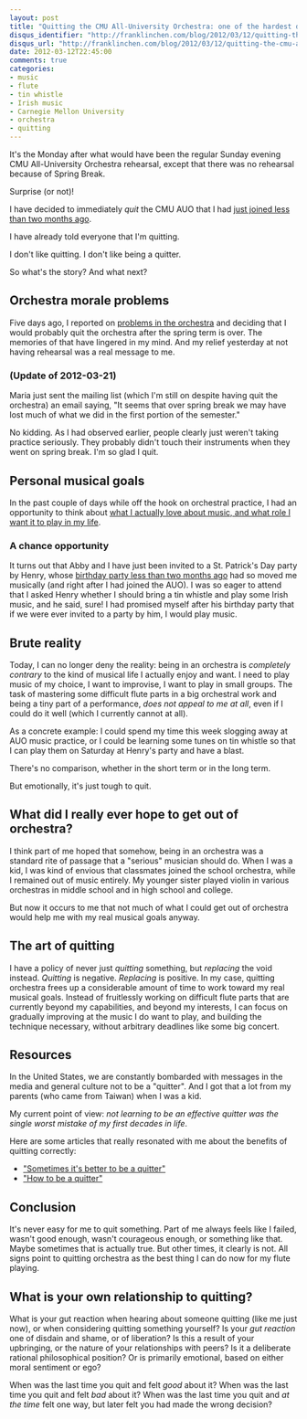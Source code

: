 ```yaml
---
layout: post
title: "Quitting the CMU All-University Orchestra: one of the hardest decisions in my life"
disqus_identifier: "http://franklinchen.com/blog/2012/03/12/quitting-the-cmu-all-university-orchestra-one-of-the-hardest-decisions-in-my-life/"
disqus_url: "http://franklinchen.com/blog/2012/03/12/quitting-the-cmu-all-university-orchestra-one-of-the-hardest-decisions-in-my-life/"
date: 2012-03-12T22:45:00
comments: true
categories: 
- music
- flute
- tin whistle
- Irish music
- Carnegie Mellon University
- orchestra
- quitting
---
```

It's the Monday after what would have been the regular Sunday evening CMU All-University Orchestra rehearsal, except that there was no rehearsal because of Spring Break.

Surprise (or not)!

I have decided to immediately *quit* the CMU AUO that I had [just joined less than two months ago](/blog/2012/02/01/joining-an-orchestra-learning-in-the-face-of-terror/).

I have already told everyone that I'm quitting.

I don't like quitting. I don't like being a quitter.

So what's the story? And what next?

<!--more-->

## Orchestra morale problems

Five days ago, I reported on [problems in the orchestra](/blog/2012/03/07/flute-taking-a-break-while-clarifying-my-goals/) and deciding that I would probably quit the orchestra after the spring term is over. The memories of that have lingered in my mind. And my relief yesterday at not having rehearsal was a real message to me.

### (Update of 2012-03-21)

Maria just sent the mailing list (which I'm still on despite having quit the orchestra) an email saying, "It seems that over spring break we may have lost much of what we did in the first portion of the semester."

No kidding. As I had observed earlier, people clearly just weren't taking practice seriously. They probably didn't touch their instruments when they went on spring break. I'm so glad I quit.

## Personal musical goals

In the past couple of days while off the hook on orchestral practice, I had an opportunity to think about [what I actually love about music, and what role I want it to play in my life](/blog/2012/03/10/flute-loving-it-again/).

### A chance opportunity

It turns out that Abby and I have just been invited to a St. Patrick's Day party by Henry, whose [birthday party less than two months ago](/blog/2012/01/27/a-new-friends-very-musical-birthday-party-changed-my-life/) had so moved me musically (and right after I had joined the AUO). I was so eager to attend that I asked Henry whether I should bring a tin whistle and play some Irish music, and he said, sure! I had promised myself after his birthday party that if we were ever invited to a party by him, I would play music.

## Brute reality

Today, I can no longer deny the reality: being in an orchestra is *completely contrary* to the kind of musical life I actually enjoy and want. I need to play music of my choice, I want to improvise, I want to play in small groups. The task of mastering some difficult flute parts in a big orchestral work and being a tiny part of a performance, *does not appeal to me at all*, even if I could do it well (which I currently cannot at all).

As a concrete example: I could spend my time this week slogging away at AUO music practice, or I could be learning some tunes on tin whistle so that I can play them on Saturday at Henry's party and have a blast.

There's no comparison, whether in the short term or in the long term.

But emotionally, it's just tough to quit.

## What did I really ever hope to get out of orchestra?

I think part of me hoped that somehow, being in an orchestra was a standard rite of passage that a "serious" musician should do. When I was a kid, I was kind of envious that classmates joined the school orchestra, while I remained out of music entirely. My younger sister played violin in various orchestras in middle school and in high school and college.

But now it occurs to me that not much of what I could get out of orchestra would help me with my real musical goals anyway.

## The art of quitting

I have a policy of never just *quitting* something, but *replacing* the void instead. *Quitting* is negative. *Replacing* is positive. In my case, quitting orchestra frees up a considerable amount of time to work toward my real musical goals. Instead of fruitlessly working on difficult flute parts that are currently beyond my capabilities, and beyond my interests, I can focus on gradually improving at the music I do want to play, and building the technique necessary, without arbitrary deadlines like some big concert.

## Resources

In the United States, we are constantly bombarded with messages in the media and general culture not to be a "quitter". And I got that a lot from my parents (who came from Taiwan) when I was a kid.

My current point of view: *not learning to be an effective quitter was the single worst mistake of my first decades in life*.

Here are some articles that really resonated with me about the benefits of quitting correctly:

- ["Sometimes it's better to be a quitter"](http://www.projecthappilyeverafter.com/2009/03/sometimes-its-better-to-be-a-quitter/)
- ["How to be a quitter"](http://www.cormackcarr.com/2009/12/05/how-to-be-a-quitter/)

## Conclusion

It's never easy for me to quit something. Part of me always feels like I failed, wasn't good enough, wasn't courageous enough, or something like that. Maybe sometimes that is actually true. But other times, it clearly is not. All signs point to quitting orchestra as the best thing I can do now for my flute playing.

## What is your own relationship to quitting?

What is your gut reaction when hearing about someone quitting (like me just now), or when considering quitting something yourself? Is your *gut reaction* one of disdain and shame, or of liberation? Is this a result of your upbringing, or the nature of your relationships with peers? Is it a deliberate rational philosophical position? Or is primarily emotional, based on either moral sentiment or ego?

When was the last time you quit and felt *good* about it? When was the last time you quit and felt *bad* about it? When was the last time you quit and *at the time* felt one way, but later felt you had made the wrong decision?

